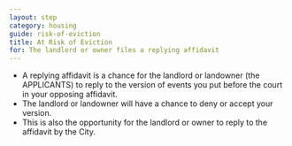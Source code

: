 ```yaml
---
layout: step
category: housing
guide: risk-of-eviction
title: At Risk of Eviction
for: The landlord or owner files a replying affidavit
---
```

- A replying affidavit is a chance for the landlord or landowner (the APPLICANTS) to reply to the version of events you put before the court in your opposing affidavit.
- The landlord or landowner will have a chance to deny or accept your version.
- This is also the opportunity for the landlord or owner to reply to the affidavit by the City.